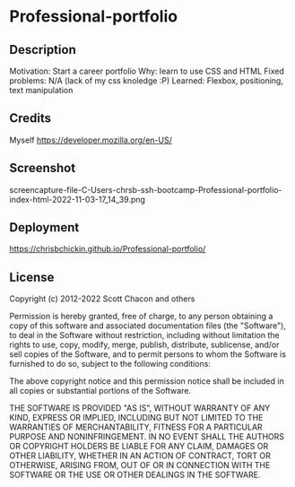 # Professional-portfolio

## Description
Motivation: Start a career portfolio
Why: learn to use CSS and HTML
Fixed problems: N/A (lack of my css knoledge :P)
Learned: Flexbox, positioning, text manipulation

## Credits
Myself
https://developer.mozilla.org/en-US/

## Screenshot
screencapture-file-C-Users-chrsb-ssh-bootcamp-Professional-portfolio-index-html-2022-11-03-17_14_39.png

## Deployment
https://chrisbchickin.github.io/Professional-portfolio/

## License 
Copyright (c) 2012-2022 Scott Chacon and others

Permission is hereby granted, free of charge, to any person obtaining
a copy of this software and associated documentation files (the
"Software"), to deal in the Software without restriction, including
without limitation the rights to use, copy, modify, merge, publish,
distribute, sublicense, and/or sell copies of the Software, and to
permit persons to whom the Software is furnished to do so, subject to
the following conditions:

The above copyright notice and this permission notice shall be
included in all copies or substantial portions of the Software.

THE SOFTWARE IS PROVIDED "AS IS", WITHOUT WARRANTY OF ANY KIND,
EXPRESS OR IMPLIED, INCLUDING BUT NOT LIMITED TO THE WARRANTIES OF
MERCHANTABILITY, FITNESS FOR A PARTICULAR PURPOSE AND
NONINFRINGEMENT. IN NO EVENT SHALL THE AUTHORS OR COPYRIGHT HOLDERS BE
LIABLE FOR ANY CLAIM, DAMAGES OR OTHER LIABILITY, WHETHER IN AN ACTION
OF CONTRACT, TORT OR OTHERWISE, ARISING FROM, OUT OF OR IN CONNECTION
WITH THE SOFTWARE OR THE USE OR OTHER DEALINGS IN THE SOFTWARE.
